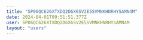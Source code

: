 ```yaml
---
title: "SP06QC626XTXDQ2D6X6SV2E5SVMNKHNRHYSAMN4M"
date: 2024-04-01T09:51:51.377Z
user: SP06QC626XTXDQ2D6X6SV2E5SVMNKHNRHYSAMN4M
layout: "users"
---
```

    